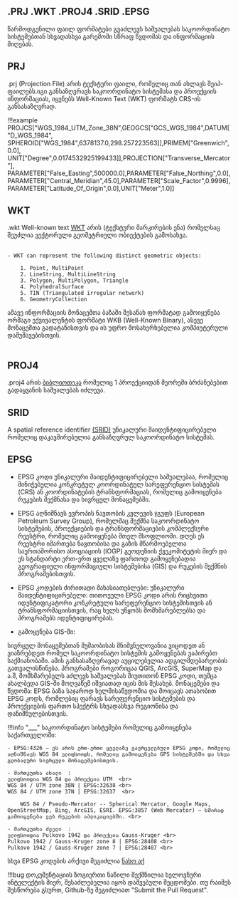 ## .PRJ .WKT .PROJ4 .SRID .EPSG 
 წარმოდგენილი ფაილ ფორმატები გვაძლევს საშუალებას საკოორდინატო სისტემებთან სხვადასხვა გარემოში სწრაფ წვდომას და ინფორმაციის მიღებას.

## PRJ
 .prj (Projection File) არის ტექსტური ფაილი, რომელიც თან ახლავს შეიპ-ფაილებს.იგი განსაზღვრავს საკოორდინატო სისტემასა და პროექციის ინფორმაციას, იყენებს Well-Known Text (WKT) ფორმატს CRS-ის განსასაზღვრად. <br>

!!!example
    PROJCS["WGS_1984_UTM_Zone_38N",GEOGCS["GCS_WGS_1984",DATUM["D_WGS_1984", <br>SPHEROID["WGS_1984",6378137.0,298.257223563]],PRIMEM["Greenwich",0.0],<br>UNIT["Degree",0.0174532925199433]],PROJECTION["Transverse_Mercator"],<br>PARAMETER["False_Easting",500000.0],PARAMETER["False_Northing",0.0],<br>PARAMETER["Central_Meridian",45.0],PARAMETER["Scale_Factor",0.9996],<br>PARAMETER["Latitude_Of_Origin",0.0],UNIT["Meter",1.0]]

## WKT
 .wkt Well-known text [WKT](https://en.wikipedia.org/wiki/Well-known_text_representation_of_geometry) არის (ტექსტური მარკირების ენა) რომელსაც შეუძლია ვექტორული გეომეტრიული ობიექტების გამოსახვა.  <br><br>

    - WKT can represent the following distinct geometric objects:

        1. Point, MultiPoint
        2. LineString, MultiLineString
        3. Polygon, MultiPolygon, Triangle
        4. PolyhedralSurface
        5. TIN (Triangulated irregular network)
        6. GeometryCollection 

ამავე ინფორმაციის მონაცემთა ბაზაში შესანახ ფორმატად გამოიყენება ორმაგი ექვივალენტის ფორმატი WKB (Well-Known Binary), ასევე მონაცემთა გადატანისთვის და ის უფრო მოსახერხებელია კომპიუტერული დამუშავებისთვის. <br><br>
  
## PROJ4
.proj4 არის [ბიბლიოთეკა](https://en.wikipedia.org/wiki/PROJ) რომელიც 1 პროექციიდან მეორეში ბრძანებებით გადაყვანის საშუალებას იძლევა. 

## SRID

A spatial reference identifier [(SRID)](https://desktop.arcgis.com/en/arcmap/latest/manage-data/using-sql-with-gdbs/what-is-an-srid.htm) უნიკალური მაიდენტიფიცირებელი რომელიც დაკავშირებულია განსაზღვრულ საკოორდინატო სისტემას.


## EPSG

- EPSG კოდი უნიკალური მაიდენტიფიცირებელი საშუალებაა, რომელიც მინიჭებულია კონკრეტულ კოორდინატულ სარეფერენციო სისტემას (CRS) ან კოორდინატების ტრანსფორმაციას, რომელიც გამოიყენება რუკების შექმნასა და სივრცულ მონაცემებში. 

- EPSG აღნიშნავს ევროპის ნავთობის კვლევის ჯგუფს (European Petroleum Survey Group), რომელმაც შექმნა საკოორდინატო სისტემების, პროექციების და ტრანსფორმაციების კომპლექსური რეესტრი, რომელიც გამოიყენება მთელ მსოფლიოში. დღეს ეს რეესტრი იმართება ნავთობისა და გაზის მწარმოებელთა საერთაშორისო ასოციაციის (IOGP) გეოდეზიის ქვეკომიტეტის მიერ და ეს სტანდარტი ერთ-ერთ ყველაზე ფართოდ გამოყენებადია გეოგრაფიული ინფორმაციული სისტემებისა (GIS) და რუკების შექმნის პროგრამებისთვის.

- EPSG კოდების ძირითადი მახასიათებლები:
უნიკალური მაიდენტიფიცირებელი: თითოეული EPSG კოდი არის რიცხვითი იდენტიფიკატორი კონკრეტული სარეფერენციო სისტემისთვის ან ტრანსფორმაციისთვის, რაც ხელს უწყობს მომხმარებლებსა და პროგრამებს იდენტიფიცირებას.

- გამოყენება GIS-ში:

სივრცულ მონაცემებთან მუშაობისას მნიშვნელოვანია ვიცოდეთ ან ვიაზრებდეთ რომელ საკოორდინატო სისტემის გამოყენებას ვაპირებთ საქმიანობაში. ამის განსასაზღვრავად აუცილებელია ადგილმდებარეობის გათვალისწინება.
პროგრამები როგორიცაა QGIS, ArcGIS, SuperMap და ა.შ, მომხმარებელს აძლევს საშუალებას მიუთითონ EPSG კოდი, თუმცა ახალბედა GIS-ში მოღვაწემ იშვიათად იცის მის შესახებ.
მონაცემები და წვდომა: EPSG ბაზა საჯაროდ ხელმისაწვდომია და მოიცავს ათასობით EPSG კოდს, რომლებიც ფარავს სარეფერენციო სისტემების და პროექციების ფართო სპექტრს სხვადასხვა რეგიონისა და დანიშნულებისთვის.

!!!info "___"
    საკოორდინატო სისტემები რომელიც გამოიყენება საქართველოში:

    - EPSG:4326 – ეს არის ერთ-ერთი ყველაზე გავრცელებული EPSG კოდი, რომელიც აღნიშნავს WGS 84 ელიფსოიდს, რომელიც გამოიყენება GPS სისტემებში და სხვა გლობალური სივრცული მონაცემებისთვის.

    - მართკუთხა ახალი  :
    ელიფსოიდია WGS 84 და პროექცია UTM  <br>
    WGS 84 / UTM zone 38N | EPSG:32638 <br>
    WGS 84 / UTM zone 37N | EPSG:32637  <br>

        WGS 84 / Pseudo-Mercator -- Spherical Mercator, Google Maps, OpenStreetMap, Bing, ArcGIS, ESRI. EPSG:3857 (Web Mercator) – ხშირად გამოიყენება ვებ რუკების აპლიკაციებში. <br>

    - მართკუთხა ძველი  :
    ელიფსოიდია Pulkovo 1942 და პროექცია Gauss-Kruger <br>
    Pulkovo 1942 / Gauss-Kruger zone 8 | EPSG:28408 <br>
    Pulkovo 1942 / Gauss-Kruger zone 7 | EPSG:28407 <br>

სხვა EPSG კოდების არქივი შეგიძლია [ნახო აქ](https://epsg.io/)


!!!bug
    დოკუმენტაციის ზოგიერთი ნაწილი შექმნილია ხელოვნური ინტელექტის მიერ, შესაძლებელია იყოს დაშვებული შეცდომები.
    თუ რაიმეს შესწორება გსურთ, Github-ზე შეგიძლიათ "Submit the Pull Request". 